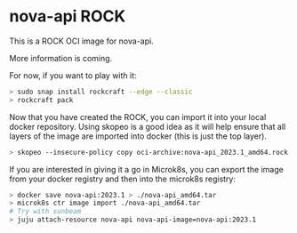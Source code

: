# nova-api ROCK

This is a ROCK OCI image for nova-api.

More information is coming.

For now, if you want to play with it:

```bash
> sudo snap install rockcraft --edge --classic
> rockcraft pack
```

Now that you have created the ROCK, you can import it into
your local docker repository. Using skopeo is a good idea as
it will help ensure that all layers of the image are imported
into docker (this is just the top layer).

```bash
> skopeo --insecure-policy copy oci-archive:nova-api_2023.1_amd64.rock docker-daemon:nova-api:2023.1
```

If you are interested in giving it a go in Microk8s, you can
export the image from your docker registry and then into the
microk8s registry:

```bash
> docker save nova-api:2023.1 > ./nova-api_amd64.tar
> microk8s ctr image import ./nova-api_amd64.tar
# Try with sunbeam
> juju attach-resource nova-api nova-api-image=nova-api:2023.1
```
